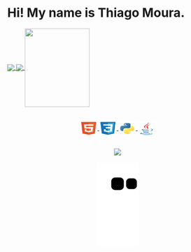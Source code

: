 <h1> Hi! My name is Thiago Moura. </h1>

<div>
  <a href="https://github.com/Thicasella">
  <img height="180em"   align="center" src="https://github-readme-stats.vercel.app/api?username=Thicasella&show_icons=true&theme=react&include_all_commits=true&count_private=true"/>
  <img height="180em"  align="center" src="https://github-readme-stats.vercel.app/api/top-langs/?username=Thicasella&layout=compact&langs_count=7&theme=react" />

  <img align="center" width="148" height="180" src="https://media1.tenor.com/images/68e8337fb4eb7e40645d832c64762a8b/tenor.gif?itemid=19443613">
</div>
 <br>
<div  align="center"> 
  <div style="display: inline_block"><br>

  <img align="center" alt="HTML" height="30" width="40" src="https://raw.githubusercontent.com/devicons/devicon/master/icons/html5/html5-original.svg">
  <img align="center" alt="CSS" height="30" width="40" src="https://raw.githubusercontent.com/devicons/devicon/master/icons/css3/css3-original.svg">
  <img align="center" alt="Python" height="30" width="40" src="https://raw.githubusercontent.com/devicons/devicon/master/icons/python/python-original.svg">

  <img align="center" alt="java" height="30" width="40" src="https://raw.githubusercontent.com/devicons/devicon/master/icons/java/java-original.svg">
 <br></br>
    
</div>


  <a href="https://www.linkedin.com/in/thiago-casella/" target="_blank"><img src="https://img.shields.io/badge/-LinkedIn-%230077B5?style=for-the-badge&logo=linkedin&logoColor=white" target="_blank"></a> 

 
</div>
 <div align="center">
<div align="center">

  ![snake gif](https://github.com/Thicasella/Thicasella/blob/output/github-contribution-grid-snake.svg)
  
</div>
  


